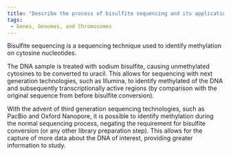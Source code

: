 ```yaml
---
title: "Describe the process of bisulfite sequencing and its application in identifying methylation. "
tags:
 - Genes, Genomes, and Chromosomes
---
```

Bisulfite sequencing is a sequencing technique used to identify methylation on cytosine nucleotides. 

The DNA sample is treated with sodium bisulfite, causing unmethylated cytosines to be converted to uracil. This allows for sequencing with next generation technologies, such as Illumina, to identify methylated of the DNA and subsequently transcriptionally active regions (by comparison with the original sequence from before bisulfite conversion). 

With the advent of third generation sequencing technologies, such as PacBio and Oxford Nanopore, it is possible to identify methylation during the normal sequencing process, negating the requirement for bisulfite conversion (or any other library preparation step). This allows for the capture of more data about the DNA of interest, providing greater information to study. 
